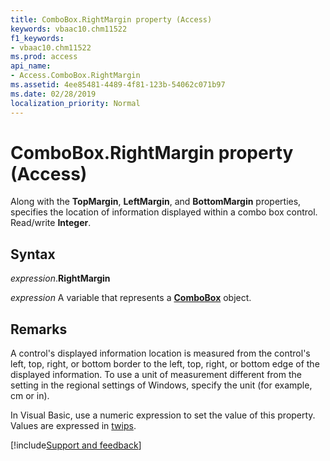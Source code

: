 ```yaml
---
title: ComboBox.RightMargin property (Access)
keywords: vbaac10.chm11522
f1_keywords:
- vbaac10.chm11522
ms.prod: access
api_name:
- Access.ComboBox.RightMargin
ms.assetid: 4ee85481-4489-4f81-123b-54062c071b97
ms.date: 02/28/2019
localization_priority: Normal
---
```



# ComboBox.RightMargin property (Access)

Along with the **TopMargin**, **LeftMargin**, and **BottomMargin** properties, specifies the location of information displayed within a combo box control. Read/write **Integer**.


## Syntax

_expression_.**RightMargin**

_expression_ A variable that represents a **[ComboBox](Access.ComboBox.md)** object.


## Remarks

A control's displayed information location is measured from the control's left, top, right, or bottom border to the left, top, right, or bottom edge of the displayed information. To use a unit of measurement different from the setting in the regional settings of Windows, specify the unit (for example, cm or in).

In Visual Basic, use a numeric expression to set the value of this property. Values are expressed in [twips](../language/glossary/vbe-glossary.md#twip).



[!include[Support and feedback](~/includes/feedback-boilerplate.md)]